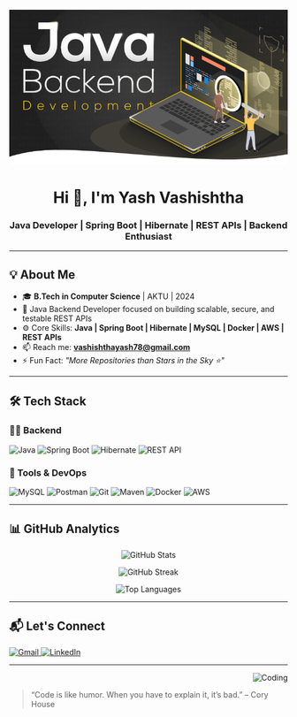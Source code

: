 <!-- Banner Image -->
<p align="center">
  <img src="https://raw.githubusercontent.com/vashishtha9411/vashishtha9411/main/java-backend-banner.png" alt="Java Backend Developer Banner" />
</p>

<h1 align="center">Hi 👋, I'm Yash Vashishtha</h1>
<h3 align="center">Java Developer | Spring Boot | Hibernate | REST APIs | Backend Enthusiast</h3>

---

## 💡 About Me

- 🎓 **B.Tech in Computer Science** | AKTU | 2024  
- 💼 Java Backend Developer focused on building scalable, secure, and testable REST APIs  
- ⚙️ Core Skills: **Java | Spring Boot | Hibernate | MySQL | Docker | AWS | REST APIs**  
- 📫 Reach me: **[vashishthayash78@gmail.com](mailto:vashishthayash78@gmail.com)**  
- ⚡ Fun Fact: _"More Repositories than Stars in the Sky ⭐"_  

---

## 🛠️ Tech Stack

### 👨‍💻 Backend
![Java](https://img.shields.io/badge/Java-%23ED8B00.svg?style=flat&logo=java&logoColor=white)
![Spring Boot](https://img.shields.io/badge/SpringBoot-6DB33F.svg?style=flat&logo=springboot&logoColor=white)
![Hibernate](https://img.shields.io/badge/Hibernate-59666C.svg?style=flat&logo=hibernate&logoColor=white)
![REST API](https://img.shields.io/badge/REST-API-blue.svg)

### 🧰 Tools & DevOps
![MySQL](https://img.shields.io/badge/MySQL-00000F?style=flat&logo=mysql&logoColor=white)
![Postman](https://img.shields.io/badge/Postman-FF6C37?style=flat&logo=postman&logoColor=white)
![Git](https://img.shields.io/badge/Git-F05032?style=flat&logo=git&logoColor=white)
![Maven](https://img.shields.io/badge/Maven-C71A36?style=flat&logo=apachemaven&logoColor=white)
![Docker](https://img.shields.io/badge/Docker-2496ED.svg?style=flat&logo=docker&logoColor=white)
![AWS](https://img.shields.io/badge/AWS-232F3E.svg?style=flat&logo=amazon-aws&logoColor=white)

---

## 📊 GitHub Analytics

<p align="center">
  <img src="https://github-readme-stats.vercel.app/api?username=vashishtha9411&show_icons=true&theme=tokyonight" alt="GitHub Stats" />
</p>
<p align="center">
  <img src="https://github-readme-streak-stats.herokuapp.com/?user=vashishtha9411&theme=tokyonight" alt="GitHub Streak" />
</p>
<p align="center">
  <img src="https://github-readme-stats.vercel.app/api/top-langs/?username=vashishtha9411&layout=compact&theme=tokyonight" alt="Top Languages" />
</p>

---

## 📬 Let's Connect

<p align="left">
  <a href="mailto:vashishthayash78@gmail.com" target="_blank">
    <img src="https://img.shields.io/badge/Gmail-D14836?style=flat&logo=gmail&logoColor=white" alt="Gmail" />
  </a>
  <a href="https://www.linkedin.com/in/yashvashishtha1/" target="_blank">
    <img src="https://img.shields.io/badge/LinkedIn-0077B5?style=flat&logo=linkedin&logoColor=white" alt="LinkedIn" />
  </a>
</p>

---

<p align="right">
  <img alt="Coding" width="400" src="https://user-images.githubusercontent.com/55389276/140866485-8fb1c876-9a8f-4d6a-98dc-08c4981eaf70.gif">
</p>

> “Code is like humor. When you have to explain it, it’s bad.” – Cory House
